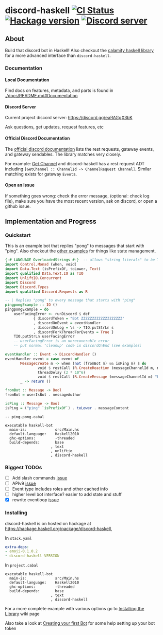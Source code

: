 # discord-haskell           [![CI Status](https://github.com/aquarial/discord-haskell/actions/workflows/main.yml/badge.svg)](https://github.com/aquarial/discord-haskell/actions/)        [![Hackage version](http://img.shields.io/hackage/v/discord-haskell.svg?label=Hackage)](https://hackage.haskell.org/package/discord-haskell)              [![Discord server](https://discord.com/api/guilds/918577626954739722/widget.png?style=shield)](https://discord.gg/eaRAGgX3bK)

## About

Build that discord bot in Haskell! Also checkout the [calamity haskell library](https://github.com/nitros12/calamity)
for a more advanced interface than `discord-haskell`.

### Documentation 

#### Local Documentation

Find docs on features, metadata, and parts is found in [./docs/README.md#Documentation](./docs/README.md#Documentation)

#### Discord Server

Current project discord server: <https://discord.gg/eaRAGgX3bK>

Ask questions, get updates, request features, etc

#### Official Discord Documentation

The [official discord documentation](https://discord.com/developers/docs/intro)
lists the rest requests, gateway events, and gateway sendables. The library
matches very closely. 

For example: 
[Get Channel](https://discord.com/developers/docs/resources/channel#get-channel)
and discord-haskell has a rest request ADT including 
`[GetChannel :: ChannelId -> ChannelRequest Channel]`. Similar matching exists for gateway `Event`s.

#### Open an Issue

If something goes wrong: check the error message, (optional: check log file), make sure you have the most recent version, ask on discord, or open a github issue.

## Implementation and Progress

### Quickstart

This is an example bot that replies "pong" to messages that start with "ping". Also checkout the [other examples](./examples/) for things like state management.

```haskell
{-# LANGUAGE OverloadedStrings #-}  -- allows "string literals" to be Text
import Control.Monad (when, void)
import Data.Text (isPrefixOf, toLower, Text)
import qualified Data.Text.IO as TIO
import UnliftIO.Concurrent
import Discord
import Discord.Types
import qualified Discord.Requests as R

-- | Replies "pong" to every message that starts with "ping"
pingpongExample :: IO ()
pingpongExample = do 
    userFacingError <- runDiscord $ def
             { discordToken = "Bot ZZZZZZZZZZZZZZZZZZZ"
             , discordOnEvent = eventHandler
             , discordOnLog = \s -> TIO.putStrLn s
             , discordForkThreadForEvents = True }
    TIO.putStrLn userFacingError
    -- userFacingError is an unrecoverable error
    -- put normal 'cleanup' code in discordOnEnd (see examples)

eventHandler :: Event -> DiscordHandler ()
eventHandler event = case event of
       MessageCreate m -> when (not (fromBot m) && isPing m) $ do
               void $ restCall (R.CreateReaction (messageChannelId m, messageId m) "eyes")
               threadDelay (2 * 10^6)
               void $ restCall (R.CreateMessage (messageChannelId m) "Pong!")
       _ -> return ()

fromBot :: Message -> Bool
fromBot = userIsBot . messageAuthor

isPing :: Message -> Bool
isPing = ("ping" `isPrefixOf`) . toLower . messageContent
```

```cabal
-- ping-pong.cabal

executable haskell-bot
  main-is:             src/Main.hs
  default-language:    Haskell2010
  ghc-options:         -threaded
  build-depends:       base
                     , text
                     , unliftio
                     , discord-haskell
```

### Biggest TODOs

- [ ] Add slash commands [issue](https://github.com/aquarial/discord-haskell/issues/59)
- [ ] APIv9 [issue](https://github.com/aquarial/discord-haskell/issues/72)
- [ ] Event type includes roles and other cached info
- [ ] higher level bot interface? easier to add state and stuff
- [x] rewrite eventloop [issue](https://github.com/aquarial/discord-haskell/issues/70)

### Installing

discord-haskell is on hosted on hackage at https://hackage.haskell.org/package/discord-haskell, 

In `stack.yaml`

```yaml
extra-deps:
- emoji-0.1.0.2
- discord-haskell-VERSION
```

In `project.cabal`

```cabal
executable haskell-bot
  main-is:             src/Main.hs
  default-language:    Haskell2010
  ghc-options:         -threaded
  build-depends:       base
                     , text
                     , discord-haskell
```

For a more complete example with various options go to 
[Installing the Library](https://github.com/aquarial/discord-haskell/wiki/Installing-the-Library) wiki page

Also take a look at 
[Creating your first Bot](https://github.com/aquarial/discord-haskell/wiki/Creating-your-first-Bot)
for some help setting up your bot token


 
